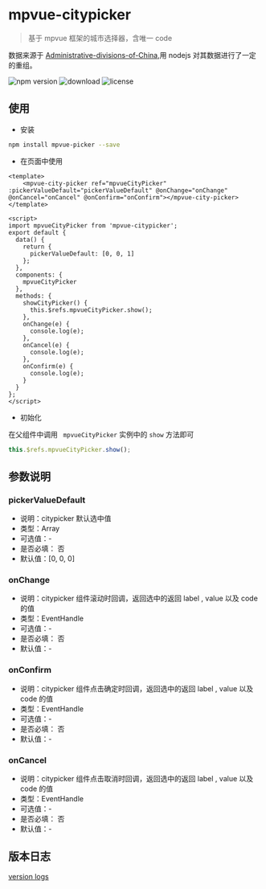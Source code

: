 # mpvue-citypicker

> 基于 mpvue 框架的城市选择器，含唯一 code

数据来源于 [Administrative-divisions-of-China](https://github.com/modood/Administrative-divisions-of-China),用 nodejs 对其数据进行了一定的重组。

![npm version](https://img.shields.io/npm/v/mpvue-citypicker.svg?style=flat)
![download](https://img.shields.io/npm/dm/mpvue-citypicker.svg?style=flat)
![license](https://img.shields.io/github/license/MPComponent/mpvue-citypicker.svg)

## 使用

* 安装
``` bash
npm install mpvue-picker --save
```

* 在页面中使用
``` vue
<template>
    <mpvue-city-picker ref="mpvueCityPicker" :pickerValueDefault="pickerValueDefault" @onChange="onChange"      @onCancel="onCancel" @onConfirm="onConfirm"></mpvue-city-picker>
</template>

<script>
import mpvueCityPicker from 'mpvue-citypicker';
export default {
  data() {
    return {
      pickerValueDefault: [0, 0, 1]
    };
  },
  components: {
    mpvueCityPicker
  },
  methods: {
    showCityPicker() {
      this.$refs.mpvueCityPicker.show();
    },
    onChange(e) {
      console.log(e);
    },
    onCancel(e) {
      console.log(e);
    },
    onConfirm(e) {
      console.log(e);
    }
  }
};
</script>
```

* 初始化

在父组件中调用 ` mpvueCityPicker` 实例中的 `show` 方法即可

``` javascript
this.$refs.mpvueCityPicker.show();
```

## 参数说明

### pickerValueDefault
* 说明：citypicker 默认选中值
* 类型：Array
* 可选值：-
* 是否必填： 否
* 默认值：[0, 0, 0]


### onChange
* 说明：citypicker 组件滚动时回调，返回选中的返回 label , value 以及 code 的值
* 类型：EventHandle
* 可选值：-
* 是否必填： 否
* 默认值：-

### onConfirm
* 说明：citypicker 组件点击确定时回调，返回选中的返回 label , value 以及 code 的值
* 类型：EventHandle
* 可选值：-
* 是否必填： 否
* 默认值：-

### onCancel
* 说明：citypicker 组件点击取消时回调，返回选中的返回 label , value 以及 code 的值
* 类型：EventHandle
* 可选值：-
* 是否必填： 否
* 默认值：-


## 版本日志

[version logs](https://github.com/MPComponent/mpvue-citypicker/releases)